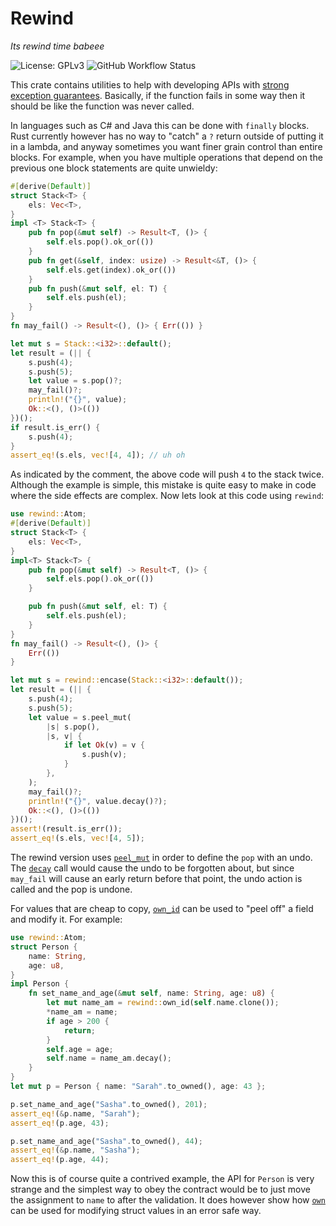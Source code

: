 # Rewind
_Its rewind time babeee_


![License: GPLv3](https://img.shields.io/github/license/0x00002a/rewind?style=flat-square)
![GitHub Workflow Status](https://img.shields.io/github/actions/workflow/status/0x00002a/rewind/build.yml?style=flat-square)

This crate contains utilities to help with developing APIs with [strong exception
guarantees](https://en.wikipedia.org/wiki/Exception_safety). Basically, if the function
fails in some way then it should be like the function was never called.

In languages such as C# and Java this can be done with `finally` blocks. Rust currently however
has no way to "catch" a `?` return outside of putting it in a lambda, and anyway sometimes you want
finer grain control than entire blocks. For example, when you have multiple operations that depend on
the previous one block statements are quite unwieldy:

```rust
#[derive(Default)]
struct Stack<T> {
    els: Vec<T>,
}
impl <T> Stack<T> {
    pub fn pop(&mut self) -> Result<T, ()> {
        self.els.pop().ok_or(())
    }
    pub fn get(&self, index: usize) -> Result<&T, ()> {
        self.els.get(index).ok_or(())
    }
    pub fn push(&mut self, el: T) {
        self.els.push(el);
    }
}
fn may_fail() -> Result<(), ()> { Err(()) }

let mut s = Stack::<i32>::default();
let result = (|| {
    s.push(4);
    s.push(5);
    let value = s.pop()?;
    may_fail()?;
    println!("{}", value);
    Ok::<(), ()>(())
})();
if result.is_err() {
    s.push(4);
}
assert_eq!(s.els, vec![4, 4]); // uh oh
```

As indicated by the comment, the above code will push `4` to the stack twice. Although the example is simple, this
mistake is quite easy to make in code where the side effects are complex. Now lets look at this code using `rewind`:


```rust
use rewind::Atom;
#[derive(Default)]
struct Stack<T> {
    els: Vec<T>,
}
impl<T> Stack<T> {
    pub fn pop(&mut self) -> Result<T, ()> {
        self.els.pop().ok_or(())
    }

    pub fn push(&mut self, el: T) {
        self.els.push(el);
    }
}
fn may_fail() -> Result<(), ()> {
    Err(())
}

let mut s = rewind::encase(Stack::<i32>::default());
let result = (|| {
    s.push(4);
    s.push(5);
    let value = s.peel_mut(
        |s| s.pop(),
        |s, v| {
            if let Ok(v) = v {
                s.push(v);
            }
        },
    );
    may_fail()?;
    println!("{}", value.decay()?);
    Ok::<(), ()>(())
})();
assert!(result.is_err());
assert_eq!(s.els, vec![4, 5]);
```

The rewind version uses [`peel_mut`](rewind::atom::Encased::peel_mut) in order to
define the `pop` with an undo. The [`decay`](rewind::Atom::decay) call would
cause the undo to be forgotten about, but since `may_fail` will cause an early
return before that point, the undo action is called and the pop is undone.


For values that are cheap to copy, [`own_id`](rewind::own_id) can be used to "peel off" a field and modify it. For example:

```rust
use rewind::Atom;
struct Person {
    name: String,
    age: u8,
}
impl Person {
    fn set_name_and_age(&mut self, name: String, age: u8) {
        let mut name_am = rewind::own_id(self.name.clone());
        *name_am = name;
        if age > 200 {
            return;
        }
        self.age = age;
        self.name = name_am.decay();
    }
}
let mut p = Person { name: "Sarah".to_owned(), age: 43 };

p.set_name_and_age("Sasha".to_owned(), 201);
assert_eq!(&p.name, "Sarah");
assert_eq!(p.age, 43);

p.set_name_and_age("Sasha".to_owned(), 44);
assert_eq!(&p.name, "Sasha");
assert_eq!(p.age, 44);
```

Now this is of course quite a contrived example, the API for `Person` is very
strange and the simplest way to obey the contract would be to just move the
assignment to `name` to after the validation. It does however show how
[`own`](rewind::own) can be used for modifying struct values in an error safe
way.
